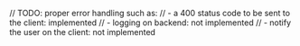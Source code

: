 // TODO: proper error handling such as:
      //  - a 400 status code to be sent to the client: implemented
      //  - logging on backend: not implemented
      //  - notify the user on the client: not implemented